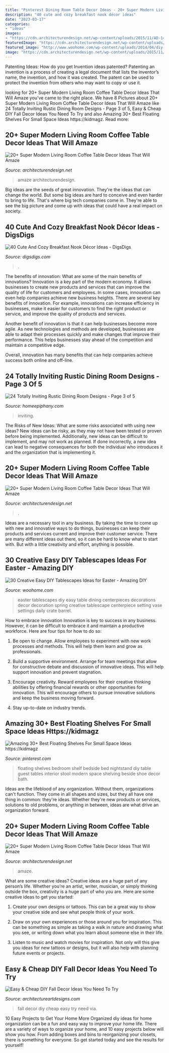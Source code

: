 ```yaml
---
title: "Pinterest Dining Room Table Decor Ideas - 20+ Super Modern Living Room Coffee Table Decor Ideas That Will Amaze"
description: "40 cute and cozy breakfast nook décor ideas"
date: "2023-03-17"
categories:
- "ideas"
images:
- "https://cdn.architecturendesign.net/wp-content/uploads/2015/11/AD-14-white-romantic-living-room-decor.jpg"
featuredImage: "https://cdn.architecturendesign.net/wp-content/uploads/2015/11/AD-03-warm-candle-lighted-home-decor.jpg"
featured_image: "http://www.woohome.com/wp-content/uploads/2014/04/diy-easter-Tablescapes-13.jpg"
image: "https://cdn.architecturendesign.net/wp-content/uploads/2015/11/AD-14-white-romantic-living-room-decor.jpg"
---
```



Patenting Ideas: How do you get Invention ideas patented?
Patenting an invention is a process of creating a legal document that lists the inventor’s name, the invention, and how it was created. The patent can be used to protect the invention from others who may want to copy or use it.

	

		
looking for 20+ Super Modern Living Room Coffee Table Decor Ideas That Will Amaze you've came to the right place. We have 8 Pictures about 20+ Super Modern Living Room Coffee Table Decor Ideas That Will Amaze like 24 Totally Inviting Rustic Dining Room Designs - Page 3 of 5, Easy &amp; Cheap DIY Fall Decor Ideas You Need To Try and also Amazing 30+ Best Floating Shelves For Small Space Ideas https://kidmagz. Read more:
		
    
## 20+ Super Modern Living Room Coffee Table Decor Ideas That Will Amaze

<img loading=lazy src="https://cdn.architecturendesign.net/wp-content/uploads/2015/11/AD-14-white-romantic-living-room-decor.jpg" onerror="this.onerror=null;this.src='https://tse4.mm.bing.net/th?id=OIP.X9wolkCYoVhR1ppnbak1KAHaLJ&amp;pid=15.1';" alt="20+ Super Modern Living Room Coffee Table Decor Ideas That Will Amaze">

_Source: architecturendesign.net_

>amaze architecturendesign. 

	

Big ideas are the seeds of great innovation. They're the ideas that can change the world. But some big ideas are hard to conceive and even harder to bring to life. That's where big tech companies come in. They're able to see the big picture and come up with ideas that could have a real impact on society.

    
## 40 Cute And Cozy Breakfast Nook Décor Ideas - DigsDigs

<img loading=lazy src="https://www.digsdigs.com/photos/cute-and-cozy-breakfast-nook-decor-ideas-20.jpg" onerror="this.onerror=null;this.src='https://tse3.mm.bing.net/th?id=OIP.DyoQQlROt2S9rn8b5dGj4wHaJ3&amp;pid=15.1';" alt="40 Cute And Cozy Breakfast Nook Décor Ideas - DigsDigs">

_Source: digsdigs.com_

>. 

	

The benefits of innovation: What are some of the main benefits of innovations?
Innovation is a key part of the modern economy. It allows businesses to create new products and services that can improve the quality of life for customers and employees. In some cases, innovation can even help companies achieve new business heights.
There are several key benefits of innovation. For example, innovations can increase efficiency in businesses, make it easier for customers to find the right product or service, and improve the quality of products and services.

Another benefit of innovation is that it can help businesses become more agile. As new technologies and methods are developed, businesses are able to adapt their processes quickly and make changes that improve their performance. This helps businesses stay ahead of the competition and maintain a competitive edge.

Overall, innovation has many benefits that can help companies achieve success both online and off-line.

    
## 24 Totally Inviting Rustic Dining Room Designs - Page 3 Of 5

<img loading=lazy src="https://homeepiphany.com/wp-content/uploads/2015/05/24-Totally-Inviting-Rustic-Dining-Room-Designs-12-768x1024.jpg" onerror="this.onerror=null;this.src='https://tse3.mm.bing.net/th?id=OIP.-vAeroLAIL72T3IM6x0R9AHaJ4&amp;pid=15.1';" alt="24 Totally Inviting Rustic Dining Room Designs - Page 3 of 5">

_Source: homeepiphany.com_

>inviting. 

	

The Risks of New Ideas: What are some risks associated with using new ideas?
New ideas can be risky, as they may not have been tested or proven before being implemented. Additionally, new ideas can be difficult to implement, and may not work as planned. If done incorrectly, a new idea can lead to negative consequences for both the individual who introduces it and the organization that is implementing it.

    
## 20+ Super Modern Living Room Coffee Table Decor Ideas That Will Amaze

<img loading=lazy src="https://cdn.architecturendesign.net/wp-content/uploads/2015/11/AD-21-bottle-vase-coffee-table-decor.jpg" onerror="this.onerror=null;this.src='https://tse4.mm.bing.net/th?id=OIP.kWCZLd9woBskpfGy9AqRaAHaKc&amp;pid=15.1';" alt="20+ Super Modern Living Room Coffee Table Decor Ideas That Will Amaze">

_Source: architecturendesign.net_

>. 

	

Ideas are a necessary tool in any business. By taking the time to come up with new and innovative ways to do things, businesses can keep their products and services current and improve their customer service. There are many different ideas out there, so it can be hard to know what to start with. But with a little creativity and effort, anything is possible.

    
## 30 Creative Easy DIY Tablescapes Ideas For Easter - Amazing DIY

<img loading=lazy src="http://www.woohome.com/wp-content/uploads/2014/04/diy-easter-Tablescapes-13.jpg" onerror="this.onerror=null;this.src='https://tse3.mm.bing.net/th?id=OIP.gSN3KHu17zDZt3wIdq0uhQHaLK&amp;pid=15.1';" alt="30 Creative Easy DIY Tablescapes Ideas for Easter - Amazing DIY">

_Source: woohome.com_

>easter tablescapes diy easy table dining centerpieces decorations decor decoration spring creative tablescape centerpiece setting vase settings daily crate barrel. 

	

How to embrace innovation
Innovation is key to success in any business. However, it can be difficult to embrace it and maintain a productive workforce. Here are four tips for how to do so:
1) Be open to change. Allow employees to experiment with new work processes and methods. This will help them learn and grow as professionals.

2) Build a supportive environment. Arrange for team meetings that allow for constructive debate and discussion of innovative ideas. This will help support innovation and prevent stagnation.

3) Encourage creativity. Reward employees for their creative thinking abilities by offering financial rewards or other opportunities for innovation. This will encourage others to pursue innovative solutions and keep the business moving forward.

4) Stay up-to-date on industry trends.

    
## Amazing 30+ Best Floating Shelves For Small Space Ideas Https://kidmagz

<img loading=lazy src="https://i.pinimg.com/736x/db/6c/ca/db6ccaa30fc75c397fc82088ab81dbc6.jpg" onerror="this.onerror=null;this.src='https://tse2.mm.bing.net/th?id=OIP.kFtiNvTlypdKhUlxqlzvCQHaLI&amp;pid=15.1';" alt="Amazing 30+ Best Floating Shelves For Small Space Ideas https://kidmagz">

_Source: pinterest.com_

>floating shelves bedroom shelf bedside bed nightstand diy table guest tables interior stool modern space shelving beside shoe decor bath. 

	

Ideas are the lifeblood of any organization. Without them, organizations can't function. They come in all shapes and sizes, but they all have one thing in common: they're ideas. Whether they're new products or services, solutions to old problems, or anything in between, ideas are what drive an organization forward.

    
## 20+ Super Modern Living Room Coffee Table Decor Ideas That Will Amaze

<img loading=lazy src="https://cdn.architecturendesign.net/wp-content/uploads/2015/11/AD-03-warm-candle-lighted-home-decor.jpg" onerror="this.onerror=null;this.src='https://tse1.mm.bing.net/th?id=OIP.U2GCJjcjYH24KabN9h4EuwHaLH&amp;pid=15.1';" alt="20+ Super Modern Living Room Coffee Table Decor Ideas That Will Amaze">

_Source: architecturendesign.net_

>amaze. 

	

What are some creative ideas?
Creative ideas are a huge part of any person’s life. Whether you’re an artist, writer, musician, or simply thinking outside the box, creativity is a huge part of who you are. Here are some creative ideas to get you started:
1. Create your own designs or tattoos. This can be a great way to show your creative side and see what people think of your work.

2. Draw on your own experiences or those around you for inspiration. This can be something as simple as taking a walk in nature and drawing what you see, or writing down what you learn about someone else in their life.

3. Listen to music and watch movies for inspiration. Not only will this give you ideas for new tattoos or designs, but it will also help with planning future events or projects.


    
## Easy &amp; Cheap DIY Fall Decor Ideas You Need To Try

<img loading=lazy src="https://www.architectureartdesigns.com/wp-content/uploads/2014/08/1027.jpg" onerror="this.onerror=null;this.src='https://tse4.mm.bing.net/th?id=OIP.kBIigFJq_RGTEpP8RQd3CQAAAA&amp;pid=15.1';" alt="Easy &amp; Cheap DIY Fall Decor Ideas You Need To Try">

_Source: architectureartdesigns.com_

>fall decor diy cheap easy try need via. 

	

10 Easy Projects to Get Your Home More Organized
diy ideas for home organization can be a fun and easy way to improve your home life. There are a variety of ways to organize your home, and 10 easy projects below will show you how. From adding boxes and bins to reorganizing your closets, there is something for everyone. So get started today and see the results for yourself!

